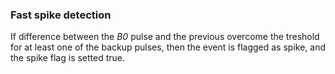 ### Fast spike detection

If difference between the _B0_ pulse and the previous overcome the treshold for at least one of the backup pulses, then the event is flagged as spike, and the spike flag is setted true. 
